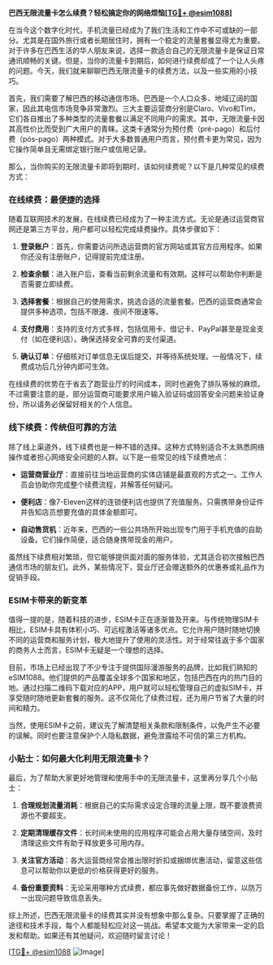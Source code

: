 **巴西无限流量卡怎么续费？轻松搞定你的网络烦恼[[TG💪+ @esim1088](https://t.me/s/esim1088)]**

在当今这个数字化时代，手机流量已经成为了我们生活和工作中不可或缺的一部分。尤其是在国外旅行或者长期居住时，拥有一个稳定的流量套餐显得尤为重要。对于许多在巴西生活的华人朋友来说，选择一款适合自己的无限流量卡是保证日常通讯顺畅的关键。但是，当你的流量卡到期后，如何进行续费却成了一个让人头疼的问题。今天，我们就来聊聊巴西无限流量卡的续费方法，以及一些实用的小技巧。

首先，我们需要了解巴西的移动通信市场。巴西是一个人口众多、地域辽阔的国家，因此其电信市场竞争非常激烈。三大主要运营商分别是Claro、Vivo和Tim，它们各自推出了多种类型的流量套餐以满足不同用户的需求。其中，无限流量卡因其高性价比而受到广大用户的青睐。这类卡通常分为预付费（pré-pago）和后付费（pós-pago）两种模式。对于大多数普通用户而言，预付费卡更为常见，因为它操作简单且无需绑定银行账户或信用记录。

那么，当你购买的无限流量卡即将到期时，该如何续费呢？以下是几种常见的续费方式：

### 在线续费：最便捷的选择

随着互联网技术的发展，在线续费已经成为了一种主流方式。无论是通过运营商官网还是第三方平台，用户都可以轻松完成续费操作。具体步骤如下：

1. **登录账户**：首先，你需要访问所选运营商的官方网站或其官方应用程序。如果你还没有注册账户，记得提前完成注册。
   
2. **检查余额**：进入账户后，查看当前剩余流量和有效期。这样可以帮助你判断是否需要立即续费。

3. **选择套餐**：根据自己的使用需求，挑选合适的流量套餐。巴西的运营商通常会提供多种选项，包括不限速、夜间不限速等。

4. **支付费用**：支持的支付方式多样，包括信用卡、借记卡、PayPal甚至是现金支付（如在便利店）。确保选择安全可靠的支付渠道。

5. **确认订单**：仔细核对订单信息无误后提交，并等待系统处理。一般情况下，续费成功后几分钟内即可生效。

在线续费的优势在于省去了跑营业厅的时间成本，同时也避免了排队等候的麻烦。不过需要注意的是，部分运营商可能要求用户输入验证码或回答安全问题来验证身份，所以请务必保留好相关的个人信息。

### 线下续费：传统但可靠的方法

除了线上渠道外，线下续费也是一种不错的选择。这种方式特别适合不太熟悉网络操作或者担心网络安全问题的人群。以下是一些常见的线下续费地点：

- **运营商营业厅**：直接前往当地运营商的实体店铺是最直观的方式之一。工作人员会协助你完成整个续费流程，并解答任何疑问。

- **便利店**：像7-Eleven这样的连锁便利店也提供了充值服务。只需携带身份证件并告知店员想要充值的具体金额即可。

- **自动售货机**：近年来，巴西的一些公共场所开始出现专门用于手机充值的自助设备。它们操作简便，适合随身携带现金的用户。

虽然线下续费相对繁琐，但它能够提供面对面的服务体验，尤其适合初次接触巴西通信市场的朋友们。此外，某些情况下，营业厅还会赠送额外的优惠券或礼品作为促销手段。

### ESIM卡带来的新变革

值得一提的是，随着科技的进步，ESIM卡正在逐渐普及开来。与传统物理SIM卡相比，ESIM卡具有体积小巧、可远程激活等诸多优点。它允许用户随时随地切换不同的运营商和服务计划，极大地提升了使用的灵活性。对于经常往返于多个国家的商务人士而言，ESIM卡无疑是一个理想的选择。

目前，市场上已经出现了不少专注于提供国际漫游服务的品牌，比如我们熟知的eSIM1088。他们提供的产品覆盖全球多个国家和地区，包括巴西在内的热门目的地。通过扫描二维码下载对应的APP，用户就可以轻松管理自己的虚拟SIM卡，并享受随时随地更新套餐的服务。这不仅简化了续费过程，还为用户节省了大量的时间和精力。

当然，使用ESIM卡之前，建议先了解清楚相关条款和限制条件，以免产生不必要的误解。同时也要注意保护个人隐私数据，避免泄露给不可信的第三方机构。

### 小贴士：如何最大化利用无限流量卡？

最后，为了帮助大家更好地管理和使用手中的无限流量卡，这里再分享几个小贴士：

1. **合理规划流量消耗**：根据自己的实际需求设定合理的流量上限，既不要浪费资源也不要超支。

2. **定期清理缓存文件**：长时间未使用的应用程序可能会占用大量存储空间，及时清理这些文件有助于释放更多可用内存。

3. **关注官方活动**：各大运营商经常会推出限时折扣或捆绑优惠活动，留意这些信息可以帮助你以更低的价格获得更好的服务。

4. **备份重要资料**：无论采用哪种方式续费，都应事先做好数据备份工作，以防万一出现问题导致信息丢失。

综上所述，巴西无限流量卡的续费其实并没有想象中那么复杂。只要掌握了正确的途径和技术手段，每个人都能轻松应对这一挑战。希望本文能为大家带来一定的启发和帮助。如果还有其他疑问，欢迎随时留言讨论！

[[TG💪+ @esim1088](https://t.me/s/esim1088) ![Image](https://i.postimg.cc/4NQfJmqS/Snipaste-2025-05-13-00-14-12.png)]